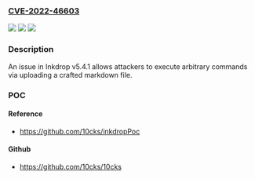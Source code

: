 ### [CVE-2022-46603](https://cve.mitre.org/cgi-bin/cvename.cgi?name=CVE-2022-46603)
![](https://img.shields.io/static/v1?label=Product&message=n%2Fa&color=blue)
![](https://img.shields.io/static/v1?label=Version&message=n%2Fa&color=blue)
![](https://img.shields.io/static/v1?label=Vulnerability&message=n%2Fa&color=brighgreen)

### Description

An issue in Inkdrop v5.4.1 allows attackers to execute arbitrary commands via uploading a crafted markdown file.

### POC

#### Reference
- https://github.com/10cks/inkdropPoc

#### Github
- https://github.com/10cks/10cks

